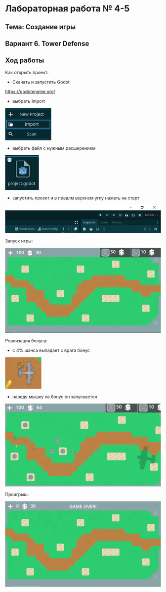 # Лабораторная работа № 4-5 #

## Тема: Создание игры ##

## Вариант 6. Tower Defense ##

## Ход работы ##

Как открыть проект:

  - Скачать и запустить Godot

<https://godotengine.org/>

  - выбрать Import

![import](doc/import.png)

  - выбрать файл с нужным расширением

![dot_godot](doc/dot_godot.png)

  - запустить проект и в правлм верхнем углу нажать на старт

![_start](doc/_start.png)

Запуск игры:

![start](doc/start.png)

Реализация бонуса:

  - с 4% шанса выпадает с врага бонус

![bonus](doc/bonus.png)

  - наведя мышку на бонус он запускается

![bonus_on](doc/bonus_on.png)

Проигрыш:

![game_over](doc/game_over.png)
